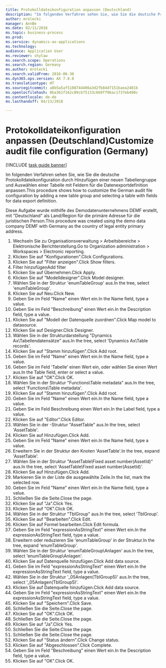 ```yaml
--- 
title: Protokolldateikonfiguration anpassen (Deutschland)
description: "Im folgenden Verfahren sehen Sie, wie Sie die deutsche Protokolldateikonfiguration durch Hinzufügen einer neuen Tabellengruppe und Auswählen einer Tabelle mit Feldern für die Datenexportdefinition anpassen."
author: mrolecki
manager: AnnBe
ms.date: 02/11/2016
ms.topic: business-process
ms.prod: 
ms.service: dynamics-ax-applications
ms.technology: 
audience: Application User
ms.reviewer: shylaw
ms.search.scope: Operations
ms.search.region: Germany
ms.author: mrolecki
ms.search.validFrom: 2016-06-30
ms.dyn365.ops.version: AX 7.0.0
ms.translationtype: HT
ms.sourcegitcommit: a8b5a5af5108744406a3d2fb84d7151baea2481b
ms.openlocfilehash: 8ba361f162c89cb75133c669ff96ac1737eb490c
ms.contentlocale: de-de
ms.lasthandoff: 04/13/2018

---
```


# <a name="customize-audit-file-configuration-germany"></a><span data-ttu-id="bf4ab-103">Protokolldateikonfiguration anpassen (Deutschland)</span><span class="sxs-lookup"><span data-stu-id="bf4ab-103">Customize audit file configuration (Germany)</span></span>

[!INCLUDE [task guide banner](../../includes/task-guide-banner.md)]

<span data-ttu-id="bf4ab-104">Im folgenden Verfahren sehen Sie, wie Sie die deutsche Protokolldateikonfiguration durch Hinzufügen einer neuen Tabellengruppe und Auswählen einer Tabelle mit Feldern für die Datenexportdefinition anpassen.</span><span class="sxs-lookup"><span data-stu-id="bf4ab-104">This procedure shows how to customize the German audit file configuration by adding a new table group and selecting a table with fields for data export definition.</span></span> 

<span data-ttu-id="bf4ab-105">Diese Aufgabe wurde mithilfe des Demodatenunternehmens DEMF erstellt, mit "Deutschland" als Land/Region für die primäre Adresse für die juristischen Person.</span><span class="sxs-lookup"><span data-stu-id="bf4ab-105">This procedure was created using the demo data company DEMF with Germany as the country of legal entity primary address.</span></span>

1. <span data-ttu-id="bf4ab-106">Wechseln Sie zu Organisationsverwaltung > Arbeitsbereiche > Elektronische Berichterstellung.</span><span class="sxs-lookup"><span data-stu-id="bf4ab-106">Go to Organization administration > Workspaces > Electronic reporting.</span></span>
2. <span data-ttu-id="bf4ab-107">Klicken Sie auf "Konfigurationen".</span><span class="sxs-lookup"><span data-stu-id="bf4ab-107">Click Configurations.</span></span>
3. <span data-ttu-id="bf4ab-108">Klicken Sie auf "Filter anzeigen".</span><span class="sxs-lookup"><span data-stu-id="bf4ab-108">Click Show filters.</span></span>
4. <span data-ttu-id="bf4ab-109">Filter hinzufügen</span><span class="sxs-lookup"><span data-stu-id="bf4ab-109">Add filter</span></span>
5. <span data-ttu-id="bf4ab-110">Klicken Sie auf Übernehmen.</span><span class="sxs-lookup"><span data-stu-id="bf4ab-110">Click Apply.</span></span>
6. <span data-ttu-id="bf4ab-111">Klicken Sie auf "Modelldesigner".</span><span class="sxs-lookup"><span data-stu-id="bf4ab-111">Click Model designer.</span></span>
7. <span data-ttu-id="bf4ab-112">Wählen Sie in der Struktur 'enumTableGroup' aus.</span><span class="sxs-lookup"><span data-stu-id="bf4ab-112">In the tree, select 'enumTableGroup'.</span></span>
8. <span data-ttu-id="bf4ab-113">Klicken Sie auf Neu.</span><span class="sxs-lookup"><span data-stu-id="bf4ab-113">Click New.</span></span>
9. <span data-ttu-id="bf4ab-114">Geben Sie im Feld "Name" einen Wert ein.</span><span class="sxs-lookup"><span data-stu-id="bf4ab-114">In the Name field, type a value.</span></span>
10. <span data-ttu-id="bf4ab-115">Geben Sie im Feld "Beschreibung" einen Wert ein.</span><span class="sxs-lookup"><span data-stu-id="bf4ab-115">In the Description field, type a value.</span></span>
11. <span data-ttu-id="bf4ab-116">Klicken Sie auf "Modell der Datenquelle zuordnen".</span><span class="sxs-lookup"><span data-stu-id="bf4ab-116">Click Map model to datasource.</span></span>
12. <span data-ttu-id="bf4ab-117">Klicken Sie auf Designer.</span><span class="sxs-lookup"><span data-stu-id="bf4ab-117">Click Designer.</span></span>
13. <span data-ttu-id="bf4ab-118">Wählen Sie in der Strukturdarstellung "Dynamics Ax\Tabellendatensätze" aus.</span><span class="sxs-lookup"><span data-stu-id="bf4ab-118">In the tree, select 'Dynamics Ax\Table records'.</span></span>
14. <span data-ttu-id="bf4ab-119">Klicken Sie auf "Stamm hinzufügen".</span><span class="sxs-lookup"><span data-stu-id="bf4ab-119">Click Add root.</span></span>
15. <span data-ttu-id="bf4ab-120">Geben Sie im Feld "Name" einen Wert ein.</span><span class="sxs-lookup"><span data-stu-id="bf4ab-120">In the Name field, type a value.</span></span>
16. <span data-ttu-id="bf4ab-121">Geben Sie im Feld 'Tabelle' einen Wert ein, oder wählen Sie einen Wert aus.</span><span class="sxs-lookup"><span data-stu-id="bf4ab-121">In the Table field, enter or select a value.</span></span>
17. <span data-ttu-id="bf4ab-122">Klicken Sie auf "OK".</span><span class="sxs-lookup"><span data-stu-id="bf4ab-122">Click OK.</span></span>
18. <span data-ttu-id="bf4ab-123">Wählen Sie in der Struktur "Functions\Table metadata" aus.</span><span class="sxs-lookup"><span data-stu-id="bf4ab-123">In the tree, select 'Functions\Table metadata'.</span></span>
19. <span data-ttu-id="bf4ab-124">Klicken Sie auf "Stamm hinzufügen".</span><span class="sxs-lookup"><span data-stu-id="bf4ab-124">Click Add root.</span></span>
20. <span data-ttu-id="bf4ab-125">Geben Sie im Feld "Name" einen Wert ein.</span><span class="sxs-lookup"><span data-stu-id="bf4ab-125">In the Name field, type a value.</span></span>
21. <span data-ttu-id="bf4ab-126">Geben Sie im Feld Beschreibung einen Wert ein.</span><span class="sxs-lookup"><span data-stu-id="bf4ab-126">In the Label field, type a value.</span></span>
22. <span data-ttu-id="bf4ab-127">Klicken Sie auf "Editor".</span><span class="sxs-lookup"><span data-stu-id="bf4ab-127">Click Editor.</span></span>
23. <span data-ttu-id="bf4ab-128">Wählen Sie in der -Struktur "AssetTable" aus.</span><span class="sxs-lookup"><span data-stu-id="bf4ab-128">In the tree, select 'AssetTable'.</span></span>
24. <span data-ttu-id="bf4ab-129">Klicken Sie auf Hinzufügen.</span><span class="sxs-lookup"><span data-stu-id="bf4ab-129">Click Add.</span></span>
25. <span data-ttu-id="bf4ab-130">Geben Sie im Feld "Name" einen Wert ein.</span><span class="sxs-lookup"><span data-stu-id="bf4ab-130">In the Name field, type a value.</span></span>
26. <span data-ttu-id="bf4ab-131">Erweitern Sie in der Struktur den Knoten 'AssetTable'.</span><span class="sxs-lookup"><span data-stu-id="bf4ab-131">In the tree, expand 'AssetTable'.</span></span>
27. <span data-ttu-id="bf4ab-132">Wählen Sie in der Struktur "AssetTable\Fixed asset number(AssetId)" aus.</span><span class="sxs-lookup"><span data-stu-id="bf4ab-132">In the tree, select 'AssetTable\Fixed asset number(AssetId)'.</span></span>
28. <span data-ttu-id="bf4ab-133">Klicken Sie auf Hinzufügen.</span><span class="sxs-lookup"><span data-stu-id="bf4ab-133">Click Add.</span></span>
29. <span data-ttu-id="bf4ab-134">Markieren Sie in der Liste die ausgewählte Zeile.</span><span class="sxs-lookup"><span data-stu-id="bf4ab-134">In the list, mark the selected row.</span></span>
30. <span data-ttu-id="bf4ab-135">Geben Sie im Feld "Name" einen Wert ein.</span><span class="sxs-lookup"><span data-stu-id="bf4ab-135">In the Name field, type a value.</span></span>
31. <span data-ttu-id="bf4ab-136">Schließen Sie die Seite.</span><span class="sxs-lookup"><span data-stu-id="bf4ab-136">Close the page.</span></span>
32. <span data-ttu-id="bf4ab-137">Klicken Sie auf "Ja".</span><span class="sxs-lookup"><span data-stu-id="bf4ab-137">Click Yes.</span></span>
33. <span data-ttu-id="bf4ab-138">Klicken Sie auf "OK".</span><span class="sxs-lookup"><span data-stu-id="bf4ab-138">Click OK.</span></span>
34. <span data-ttu-id="bf4ab-139">Wählen Sie in der Struktur "TblGroup" aus.</span><span class="sxs-lookup"><span data-stu-id="bf4ab-139">In the tree, select 'TblGroup'.</span></span>
35. <span data-ttu-id="bf4ab-140">Klicken Sie auf "Bearbeiten".</span><span class="sxs-lookup"><span data-stu-id="bf4ab-140">Click Edit.</span></span>
36. <span data-ttu-id="bf4ab-141">Klicken Sie auf Formel bearbeiten.</span><span class="sxs-lookup"><span data-stu-id="bf4ab-141">Click Edit formula.</span></span>
37. <span data-ttu-id="bf4ab-142">Geben Sie im Feld "expressionAsStringText" einen Wert ein.</span><span class="sxs-lookup"><span data-stu-id="bf4ab-142">In the expressionAsStringText field, type a value.</span></span>
38. <span data-ttu-id="bf4ab-143">Erweitern oder reduzieren Sie 'enumTableGroup' in der Struktur.</span><span class="sxs-lookup"><span data-stu-id="bf4ab-143">In the tree, expand 'enumTableGroup'.</span></span>
39. <span data-ttu-id="bf4ab-144">Wählen Sie in der Struktur 'enumTableGroup\Anlagen' aus.</span><span class="sxs-lookup"><span data-stu-id="bf4ab-144">In the tree, select 'enumTableGroup\Anlagen'.</span></span>
40. <span data-ttu-id="bf4ab-145">Klicken Sie auf Datenquelle hinzufügen.</span><span class="sxs-lookup"><span data-stu-id="bf4ab-145">Click Add data source.</span></span>
41. <span data-ttu-id="bf4ab-146">Geben Sie im Feld "expressionAsStringText" einen Wert ein.</span><span class="sxs-lookup"><span data-stu-id="bf4ab-146">In the expressionAsStringText field, type a value.</span></span>
42. <span data-ttu-id="bf4ab-147">Wählen Sie in der Struktur '_05Anlagen(TblGroup5)' aus.</span><span class="sxs-lookup"><span data-stu-id="bf4ab-147">In the tree, select '_05Anlagen(TblGroup5)'.</span></span>
43. <span data-ttu-id="bf4ab-148">Klicken Sie auf Datenquelle hinzufügen.</span><span class="sxs-lookup"><span data-stu-id="bf4ab-148">Click Add data source.</span></span>
44. <span data-ttu-id="bf4ab-149">Geben Sie im Feld "expressionAsStringText" einen Wert ein.</span><span class="sxs-lookup"><span data-stu-id="bf4ab-149">In the expressionAsStringText field, type a value.</span></span>
45. <span data-ttu-id="bf4ab-150">Klicken Sie auf "Speichern".</span><span class="sxs-lookup"><span data-stu-id="bf4ab-150">Click Save.</span></span>
46. <span data-ttu-id="bf4ab-151">Schließen Sie die Seite.</span><span class="sxs-lookup"><span data-stu-id="bf4ab-151">Close the page.</span></span>
47. <span data-ttu-id="bf4ab-152">Klicken Sie auf "OK".</span><span class="sxs-lookup"><span data-stu-id="bf4ab-152">Click OK.</span></span>
48. <span data-ttu-id="bf4ab-153">Schließen Sie die Seite.</span><span class="sxs-lookup"><span data-stu-id="bf4ab-153">Close the page.</span></span>
49. <span data-ttu-id="bf4ab-154">Klicken Sie auf "Ja".</span><span class="sxs-lookup"><span data-stu-id="bf4ab-154">Click Yes.</span></span>
50. <span data-ttu-id="bf4ab-155">Schließen Sie die Seite.</span><span class="sxs-lookup"><span data-stu-id="bf4ab-155">Close the page.</span></span>
51. <span data-ttu-id="bf4ab-156">Schließen Sie die Seite.</span><span class="sxs-lookup"><span data-stu-id="bf4ab-156">Close the page.</span></span>
52. <span data-ttu-id="bf4ab-157">Klicken Sie auf "Status ändern".</span><span class="sxs-lookup"><span data-stu-id="bf4ab-157">Click Change status.</span></span>
53. <span data-ttu-id="bf4ab-158">Klicken Sie auf "Abgeschlossen".</span><span class="sxs-lookup"><span data-stu-id="bf4ab-158">Click Complete.</span></span>
54. <span data-ttu-id="bf4ab-159">Geben Sie im Feld "Beschreibung" einen Wert ein.</span><span class="sxs-lookup"><span data-stu-id="bf4ab-159">In the Description field, type a value.</span></span>
55. <span data-ttu-id="bf4ab-160">Klicken Sie auf "OK".</span><span class="sxs-lookup"><span data-stu-id="bf4ab-160">Click OK.</span></span>


